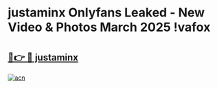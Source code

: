 # justaminx Onlyfans Leaked - New Video & Photos March 2025 !vafox

# <h2><a href="https://qit4wx.iuczelnia.edu.pl?title=justaminx&ref=vafox">🔗👉 🔴 justaminx</a></h2>

[![acn](https://github.com/user-attachments/assets/0f9c940e-d8b0-45ae-aac7-cd30a18b3e1c)](https://qit4wx.iuczelnia.edu.pl?title=justaminx&ref=vafox)

